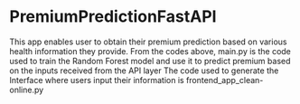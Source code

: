 # PremiumPredictionFastAPI
This app enables user to obtain their premium prediction based on various health information they provide.
From the codes above, main.py is the code used to train the Random Forest model and use it to predict premium based on the inputs received from the API layer
The code used to generate the Interface where users input their information is frontend_app_clean-online.py

